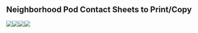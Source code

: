 Neighborhood Pod Contact Sheets to Print/Copy 
---------------------------------------------

<span id="kix.y8n5f9j0n315"></span>

![](https://docs.google.com/drawings/d/sLQq3zdTeakhNV7ANTS0k0w/image?parent=1skWYE2YI1kDBYR7LHe5rgPXQjK6Oe9NqPnjPaCbF3Tg&rev=672&h=414&w=342&ac=1)![](https://docs.google.com/drawings/d/sAyMRbiSCx2vzYe6fvMLHxA/image?parent=1skWYE2YI1kDBYR7LHe5rgPXQjK6Oe9NqPnjPaCbF3Tg&rev=3&h=414&w=342&ac=1)![](https://docs.google.com/drawings/d/sbKWiXj6vZrUVQU2lJBcRiA/image?parent=1skWYE2YI1kDBYR7LHe5rgPXQjK6Oe9NqPnjPaCbF3Tg&rev=3&h=414&w=342&ac=1)![](https://docs.google.com/drawings/d/sjZzrsJCR3x9l-HSNeEdGHQ/image?parent=1skWYE2YI1kDBYR7LHe5rgPXQjK6Oe9NqPnjPaCbF3Tg&rev=3&h=414&w=342&ac=1)
